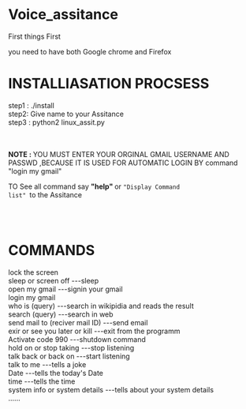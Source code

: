 # Voice_assitance
First things First
<p> you need to have both Google chrome and Firefox  </p>
 
 <h1 >INSTALLIASATION  PROCSESS</h1>
 
step1 : ./install <br>
step2: Give name to your Assitance  <br>
step3 : python2 linux_assit.py   


<br><br>
<b>NOTE : </b>
  YOU MUST ENTER YOUR ORGINAL GMAIL USERNAME AND PASSWD ,BECAUSE IT IS USED FOR AUTOMATIC  LOGIN BY command "login my gmail"
  
TO See all command say <b> "help" </b> or <code>"Display Command list" </code>to the Assitance



<br><br>
<h1>COMMANDS</h1>

lock the screen         <br>
sleep or screen off             ---sleep     <br>
open my gmail                   ---signin your gmail       <br>
login my gmail                                             <br>
who is (query)                  ---search in wikipidia and reads the result        <br>
search (query)                  ---search in web                                     <br>
send mail to (reciver mail ID)  ---send email                                    <br>
exir or see you later or kill   ---exit from the programm                                <br>
Activate code 990               ---shutdown command                              <br>
hold on or stop taking          ---stop listening                                        <br>
talk back or back on            ---start listening                                   <br>
talk to me                      ---tells a joke                                      <br>
Date                            ---tells the today's Date            <br>
time                            ---tells the time                  <br>
system info or system details     ---tells about your system details        <br>
......

